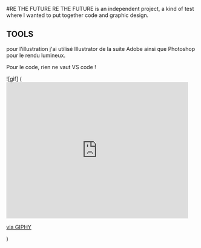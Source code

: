 #RE THE FUTURE 
RE THE FUTURE is an independent project, a kind of test where I wanted to put together code and graphic design.

## TOOLS

pour l'illustration j'ai utilisé Illustrator de la suite Adobe ainsi que Photoshop pour le rendu lumineux.

Pour le code, rien ne vaut VS code ! 

![gif]
(<iframe src="https://giphy.com/embed/l3fZL1J3B845JYgec" width="480" height="360" frameBorder="0" class="giphy-embed" allowFullScreen></iframe><p><a href="https://giphy.com/gifs/peteandpete-season-3-episode-5-l3fZL1J3B845JYgec">via GIPHY</a></p>)